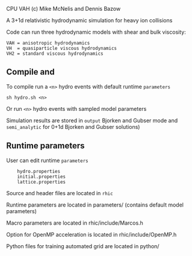 CPU VAH (c) Mike McNelis and Dennis Bazow

A 3+1d relativistic hydrodynamic simulation for heavy ion collisions

Code can run three hydrodynamic models with shear and bulk viscosity:

    VAH = anisotropic hydrodynamics
    VH  = quasiparticle viscous hydrodynamics
    VH2 = standard viscous hydrodynamics


## Compile and 
To compile run a `<n>` hydro events with default runtime `parameters`

    sh hydro.sh <n>

Or run `<n>` hydro events with sampled model parameters

Simulation results are stored in `output` 
Bjorken and Gubser mode and `semi_analytic` for 0+1d Bjorken and Gubser solutions)

## Runtime parameters

User can edit runtime `parameters`

        hydro.properties
        initial.properties
        lattice.properties





Source and header files are located in `rhic`

Runtime parameters are located in parameters/ (contains default model parameters)

Macro parameters are located in rhic/include/Marcos.h

Option for OpenMP acceleration is located in rhic/include/OpenMP.h

Python files for training automated grid are located in python/
